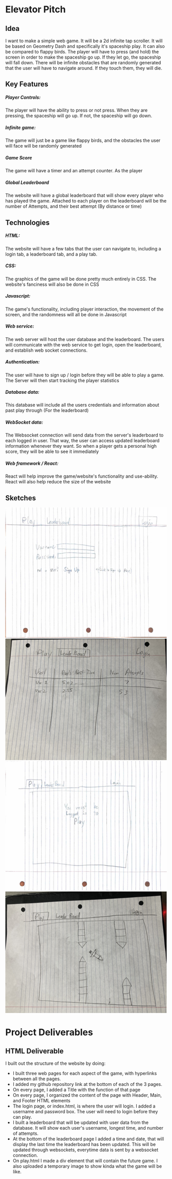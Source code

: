 # Elevator Pitch
## Idea
I want to make a simple web game. 
It will be a 2d infinite tap scroller. It will be based on Geometry Dash and specifically it's spaceship play. 
It can also be compared to flappy birds. 
The player will have to press (and hold) the screen in order to make the spaceship go up. 
If they let go, the spaceship will fall down.
There will be infinite obstacles that are randomly generated that the user will have to navigate around. 
If they touch them, they will die.

## Key Features
##### Player Controls:
The player will have the ability to press or not press. When they are pressing, the spaceship will go up. If not, the spaceship will go down.
##### Infinite game:
The game will just be a game like flappy birds, and the obstacles the user will face will be randomly generated
##### Game Score
The game will have a timer and an attempt counter. As the player 
##### Global Leaderboard
The website will have a global leaderboard that will show every player who has played the game. 
Attached to each player on the leaderboard will be the number of Attempts, and their best attempt (By distance or time)


## Technologies
##### HTML:
The website will have a few tabs that the user can navigate to, including a login tab, a leaderboard tab, and a play tab. 
##### CSS: 
The graphics of the game will be done pretty much entirely in CSS. The website's fanciness will also be done in CSS
##### Javascript: 
The game's functionality, including player interaction, the movement of the screen, and the randomness will all be done in Javascript
##### Web service:
The web server will host the user database and the leaderboard.
The users will communicate with the web service to get login, open the leaderboard, and establish web socket connections.
##### Authentication:
The user will have to sign up / login before they will be able to play a game. The Server will then start tracking the player statistics
##### Database data:
This database will include all the users credentials and information about past play through (For the leaderboard)
##### WebSocket data:
The Websocket connection will send data from the server's leaderboard to each logged in user. 
That way, the user can access updated leaderboard information whenever they want. 
So when a player gets a personal high score, they will be able to see it immediately
##### Web framework / React:
React will help improve the game/website's functionality and use-ability.
React will also help reduce the size of the website

## Sketches
![images/sketch1.jpg](images/sketch1.jpg)
![images/sketch7.jpg](images/sketch7.jpg)
![images/sketch3.jpg](images/sketch3.jpg)
![images/sketch6.jpg](images/sketch6.jpg)

# Project Deliverables
## HTML Deliverable
I built out the structure of the website by doing:
* I built three web pages for each aspect of the game, with hyperlinks between all the pages.
* I added my github repository link at the bottom of each of the 3 pages.
* On every page, I added a Title with the function of that page
* On every page, I organized the content of the page with Header, Main, and Footer HTML elements
* The login page, or index.html, is where the user will login. I added a username and password box. The user will need to login before they can play.
* I built a leaderboard that will be updated with user data from the database. It will show each user's username, longest time, and number of attempts.
* At the bottom of the leaderboard page I added a time and date, that will display the last time the leaderboard has been updated. This will be updated through websockets, everytime data is sent by a websocket connection.
* On play.html I made a div element that will contain the future game. I also uploaded a temporary image to show kinda what the game will be like. 


